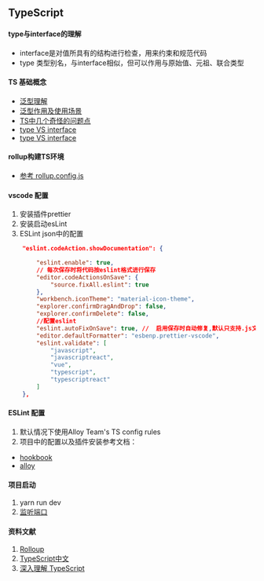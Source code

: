 ## TypeScript


#### type与interface的理解

* interface是对值所具有的结构进行检查，用来约束和规范代码
* type 类型别名，与interface相似，但可以作用与原始值、元祖、联合类型

#### TS 基础概念
- [泛型理解](https://juejin.cn/post/6887893266847498248)
- [泛型作用及使用场景](https://segmentfault.com/a/1190000020060077)
- [TS中几个奇怪的问题点](https://segmentfault.com/a/1190000039279043)
- [type VS interface](https://blog.csdn.net/weixin_39866874/article/details/110492597)
- [type VS interface](https://juejin.cn/post/6897089356457541640#heading-2)

#### rollup构建TS环境

* [参考 rollup.config.js](./rollup.config.js)

#### vscode 配置
1. 安装插件prettier
2. 安装启动esLint
3. ESLint json中的配置
```json
    "eslint.codeAction.showDocumentation": {

        "eslint.enable": true,
        // 每次保存时将代码按eslint格式进行保存
        "editor.codeActionsOnSave": {
            "source.fixAll.eslint": true
        },
        "workbench.iconTheme": "material-icon-theme",
        "explorer.confirmDragAndDrop": false,
        "explorer.confirmDelete": false,
        //配置eslint
        "eslint.autoFixOnSave": true, //  启用保存时自动修复,默认只支持.js文件
        "editor.defaultFormatter": "esbenp.prettier-vscode",
        "eslint.validate": [
            "javascript",
            "javascriptreact",
            "vue",
            "typescript",
            "typescriptreact"
        ]
    },
```

#### ESLint 配置
1. 默认情况下使用Alloy Team's TS config rules
2. 项目中的配置以及插件安装参考文档：
  - [hookbook](https://tony-code.github.io/TypeScript-tutorial/book/docs/engineering/lint.html)
  - [alloy](https://github.com/AlloyTeam/eslint-config-alloy#typescript)

#### 项目启动
1. yarn run dev  
2. [监听端口](localhost:8089) 

#### 资料文献
1. [Rolloup](https://github.com/rollup/rollup)
2. [TypeScript中文](https://juejin.cn/pins/recommended)
3. [深入理解 TypeScript](https://jkchao.github.io/typescript-book-chinese/typings/generices.html#%E5%8A%A8%E6%9C%BA%E5%92%8C%E7%A4%BA%E4%BE%8B)







